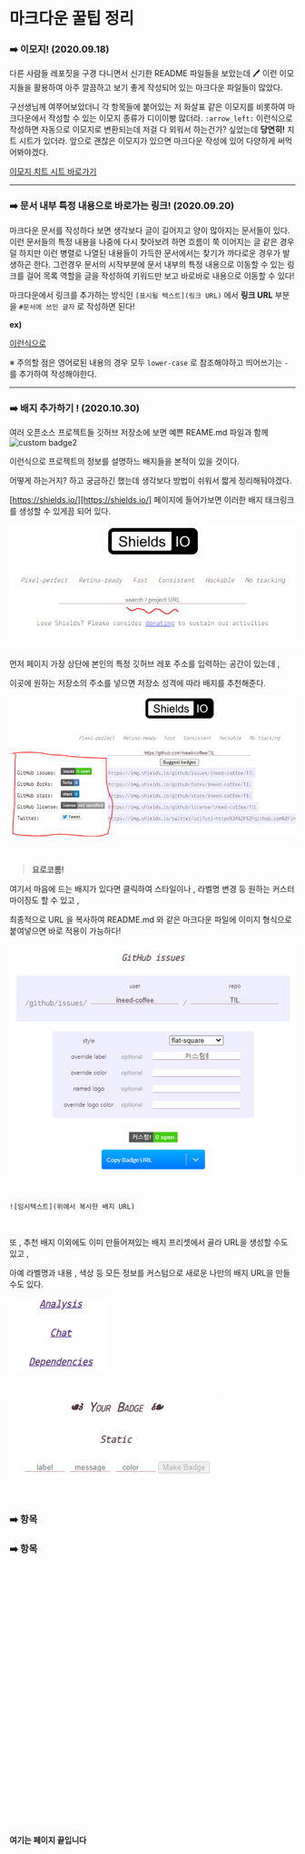# 마크다운 꿀팁 정리



### :arrow_right: 이모지! (2020.09.18)

다른 사람들 레포짓을 구경 다니면서 신기한 README 파일들을 보았는데 :pen: 이런​ 이모지들을 활용하여 아주 깔끔하고 보기 좋게 작성되어 있는 마크다운 파일들이 많았다.

 

구선생님께 여쭈어보았더니 각 항목들에 붙어있는 저 화살표 같은 이모지를 비롯하여 마크다운에서 작성할 수 있는 이모지 종류가 디이이빵 많더라. `:arrow_left:` 이런식으로 작성하면 자동으로 이모지로 변환되는데 저걸 다 외워서 하는건가? 싶었는데 __당연히!__ 치트 시트가 있더라. 앞으로 괜찮은 이모지가 있으면 마크다운 작성에 있어 다양하게 써먹어봐야겠다.

[이모지 치트 시트 바로가기](https://www.webfx.com/tools/emoji-cheat-sheet/) 

---



### :arrow_right: 문서 내부 특정 내용으로 바로가는 링크! (2020.09.20)

마크다운 문서를 작성하다 보면 생각보다 글이 길어지고 양이 많아지는 문서들이 있다. 이런 문서들의 특정 내용을 나중에 다시 찾아보려 하면 흐름이 쭉 이어지는 글 같은 경우 덜 하지만 이런 병렬로 나열된 내용들이 가득한 문서에서는 찾기가 까다로운 경우가 발생하곤 한다. 그런경우 문서의 시작부분에 문서 내부의 특정 내용으로 이동할 수 있는 링크를 걸어 목록 역할을 글을 작성하여 키워드만 보고 바로바로 내용으로 이동할 수 있다! 

 

마크다운에서 링크를 추가하는 방식인 `[표시될 텍스트](링크 URL)` 에서 __링크 URL__ 부분을 `#문서에 쓰인 글자` 로 작성하면 된다! 

__ex)__

[이런식으로](#여기는-페이지-끝입니다) 

※ 주의할 점은 영어로된 내용의 경우 모두 `lower-case` 로 참조해야하고 띄어쓰기는 `-` 를 추가하여 작성해야한다.

---



### :arrow_right: 배지 추가하기 ! (2020.10.30)

여러 오픈소스 프로젝트들 깃허브 저장소에 보면 예쁜 REAME.md 파일과 함께 ![custom badge2](https://img.shields.io/badge/version-0.1.%3F%3F%3F-orange)

이런식으로 프로젝트의 정보를 설명하느 배지들을 본적이 있을 것이다. 

어떻게 하는거지? 하고 궁금하긴 했는데 생각보다 방법이 쉬워서 짧게 정리해둬야겠다.

[https://shields.io/][https://shields.io/] 페이지에 들어가보면 이러한 배지 태크링크를 생성할 수 있게끔 되어 있다.

![배지메인](../assets/badgemain.PNG) 

먼저 페이지 가장 상단에 본인의 특정 깃허브 레포 주소를 입력하는 공간이 있는데 , 

이곳에 원하는 저장소의 주소를 넣으면 저장소 성격에 따라 배지를 추천해준다.

![배지추천](../assets/badgesuggested.PNG) 

​	

> __요로코롬!__ 



여기서 마음에 드는 배지가 있다면 클릭하여 스타일이나 , 라벨명 변경 등 원하는 커스터마이징도 할 수 있고 , 

최종적으로 URL 을 복사하여 README.md 와 같은 마크다운 파일에 이미지 형식으로 붙여넣으면 바로 적용이 가능하다!

![url](../assets/badgeURL.png) 

​	

 ```
![임시텍스트](위에서 복사한 배지 URL)
 ```

​	

또 , 추천 배지 이외에도 이미 만들어져있는 배지 프리셋에서 골라 URL을 생성할 수도 있고 , 

아예 라벨명과 내용 , 색상 등 모든 정보를 커스텀으로 새로운 나만의 배지 URL을 만들 수도 있다.

![배지프리셋](../assets/badgepreset.PNG) 

​	

![커스텀 배지](../assets/custombadge.PNG) 

​	

### :arrow_right: 항목







### :arrow_right: 항목

​	

​	

​	

​	

​	

​	

​	

​	

​		

​	

​	

​	

​	

​	

​	



#### 여기는 페이지 끝입니다
